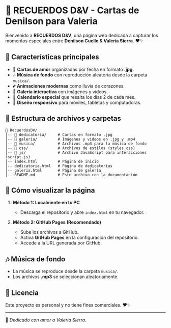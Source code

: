 # 📌 RECUERDOS D&V - Cartas de Denilson para Valeria

Bienvenido a **RECUERDOS D&V**, una página web dedicada a capturar los momentos especiales entre **Denilson Cuello & Valeria Sierra**. ❤️✨

## 🌟 Características principales

- 📜 **Cartas de amor** organizadas por fecha en formato **.jpg**.
- 🎶 **Música de fondo** con reproducción aleatoria desde la carpeta `musica/`.
- 💕 **Animaciones modernas** como lluvia de corazones.
- 📸 **Galería interactiva** con imágenes y videos.
- 📅 **Calendario especial** que resalta los días 2 de cada mes.
- 📱 **Diseño responsivo** para móviles, tabletas y computadoras.

## 📁 Estructura de archivos y carpetas

```
📂 RecuerdosDV/
│-- 📂 dedicatoria/     # Cartas en formato .jpg
│-- 📂 galeria/         # Imágenes y videos en .jpg y .mp4
│-- 📂 musica/          # Archivos .mp3 para la música de fondo
│-- 📂 css/             # Archivos de estilos (styles.css)
│-- 📂 js/              # Archivo JavaScript para interacciones (script.js)
│-- index.html         # Página de inicio
│-- dedicatoria.html   # Página de dedicatorias
│-- galeria.html       # Página de galería
│-- README.md          # Este archivo con la documentación
```

## 🚀 Cómo visualizar la página

1. **Método 1: Localmente en tu PC**
   - Descarga el repositorio y abre `index.html` en tu navegador.

2. **Método 2: GitHub Pages (Recomendado)**
   - Sube los archivos a GitHub.
   - Activa **GitHub Pages** en la configuración del repositorio.
   - Accede a la URL generada por GitHub.

## 🎶 Música de fondo

- La música se reproduce desde la carpeta `musica/`.
- Los archivos **.mp3** se seleccionan aleatoriamente.

## 📜 Licencia

Este proyecto es personal y no tiene fines comerciales. ❤️✨

---

💌 *Dedicado con amor a Valeria Sierra.*

